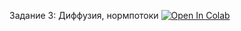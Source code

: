 Задание 3: Диффузия, нормпотоки  [![Open In Colab](https://colab.research.google.com/assets/colab-badge.svg)](https://colab.research.google.com/github/hushchyn-mikhail/gen_models_ai_hse/blob/main/2024/homeworks/hw3/HW3.ipynb)
